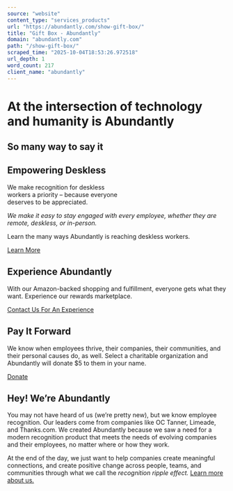 ```yaml
---
source: "website"
content_type: "services_products"
url: "https://abundantly.com/show-gift-box/"
title: "Gift Box - Abundantly"
domain: "abundantly.com"
path: "/show-gift-box/"
scraped_time: "2025-10-04T18:53:26.972518"
url_depth: 1
word_count: 217
client_name: "abundantly"
---
```


# At the intersection of technology and humanity is Abundantly

## So many way to say it

## Empowering Deskless

We make recognition for deskless  
workers a priority – because everyone  
deserves to be appreciated.

*We make it easy to stay engaged with every employee, whether they are remote, deskless, or in-person.*

Learn the many ways Abundantly is reaching deskless workers.

[Learn More](https://abundantly.com/deskless-experience/)

## Experience Abundantly

With our Amazon-backed shopping and fulfillment, everyone gets what they want. Experience our rewards marketplace.

[Contact Us For An Experience](https://abundantly.com/contact-us/?utm_source=directmail&utm_medium=web&utm_campaign=directmail)

## Pay It Forward

We know when employees thrive, their companies, their communities, and their personal causes do, as well. Select a charitable organization and Abundantly will donate $5 to them in your name.

[Donate](https://abundantly.com/social-giving/?utm_source=directmail&utm_medium=web&utm_campaign=directmail)

## Hey! We’re Abundantly

You may not have heard of us (we’re pretty new), but we know employee recognition. Our leaders come from companies like OC Tanner, Limeade, and Thanks.com. We created Abundantly because we saw a need for a modern recognition product that meets the needs of evolving companies and their employees, no matter where or how they work.

At the end of the day, we just want to help companies create meaningful connections, and create positive change across people, teams, and communities through what we call the _recognition ripple effect._ [Learn more about us.](https://abundantly.com/about-us/)